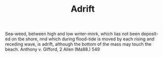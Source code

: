 ---
title: Adrift
letter: A
permalink: "/definitions/bld-adrift.html"
body: Sea-weed, between high and low wnter-mnrk, which lias not been deposlt-ed on
  tbe shore, nnd which during flood-tide is moved by each rising and receding wave,
  is adrift, although the bottom of the mass may touch the beach. Anthony v. Gifford,
  2 Allen (Ma88.) 549
published_at: '2018-07-07'
source: Black's Law Dictionary 2nd Ed (1910)
layout: post
---